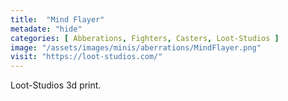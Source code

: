 ```yaml
---
title:  "Mind Flayer"
metadate: "hide"
categories: [ Abberations, Fighters, Casters, Loot-Studios ]
image: "/assets/images/minis/aberrations/MindFlayer.png"
visit: "https://loot-studios.com/"
---
```

Loot-Studios 3d print.